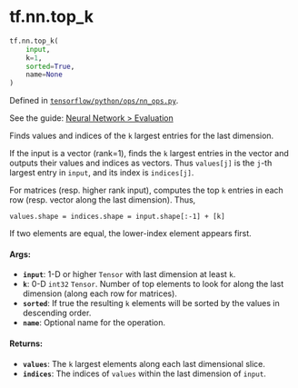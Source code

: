 <div itemscope itemtype="http://developers.google.com/ReferenceObject">
<meta itemprop="name" content="tf.nn.top_k" />
</div>

# tf.nn.top_k

``` python
tf.nn.top_k(
    input,
    k=1,
    sorted=True,
    name=None
)
```



Defined in [`tensorflow/python/ops/nn_ops.py`](https://www.tensorflow.org/code/tensorflow/python/ops/nn_ops.py).

See the guide: [Neural Network > Evaluation](../../../../api_guides/python/nn.md#Evaluation)

Finds values and indices of the `k` largest entries for the last dimension.

If the input is a vector (rank=1), finds the `k` largest entries in the vector
and outputs their values and indices as vectors.  Thus `values[j]` is the
`j`-th largest entry in `input`, and its index is `indices[j]`.

For matrices (resp. higher rank input), computes the top `k` entries in each
row (resp. vector along the last dimension).  Thus,

    values.shape = indices.shape = input.shape[:-1] + [k]

If two elements are equal, the lower-index element appears first.

#### Args:

* <b>`input`</b>: 1-D or higher `Tensor` with last dimension at least `k`.
* <b>`k`</b>: 0-D `int32` `Tensor`.  Number of top elements to look for along the last
    dimension (along each row for matrices).
* <b>`sorted`</b>: If true the resulting `k` elements will be sorted by the values in
    descending order.
* <b>`name`</b>: Optional name for the operation.


#### Returns:

* <b>`values`</b>: The `k` largest elements along each last dimensional slice.
* <b>`indices`</b>: The indices of `values` within the last dimension of `input`.